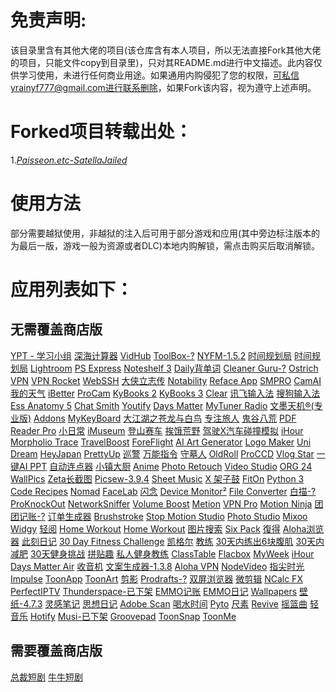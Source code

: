 # 免责声明:
该目录里含有其他大佬的项目(该仓库含有本人项目，所以无法直接Fork其他大佬的项目，只能文件copy到目录里)，只对其README.md进行中文描述。此内容仅供学习使用，未进行任何商业用途。如果通用内购侵犯了您的权限，可私信yrainyf777@gmail.com进行联系删除，如果Fork该内容，视为遵守上述声明。

# Forked项目转载出处：
1.*[Paisseon.etc-SatellaJailed](https://github.com/Paisseon/SatellaJailed)* 

# 使用方法
部分需要越狱使用，非越狱的注入后可用于部分游戏和应用(其中旁边标注版本的为最后一版，游戏一般为资源或者DLC)本地内购解锁，需点击购买后取消解锁。

# 应用列表如下：
## 无需覆盖商店版
[YPT - 学习小组](https://apps.apple.com/app/id1441909643) [深海计算器](https://apps.apple.com/app/id1458457890) [VidHub](https://apps.apple.com/app/id1659622164) [ToolBox-?](https://apps.apple.com/app/id1476205977) [NYFM-1.5.2](https://apps.apple.com/app/id1495951015) [时间规划局](https://apps.apple.com/app/id1473733265) [时间规划局](https://apps.apple.com/app/id1439723850) [Lightroom](https://apps.apple.com/app/id878783582) [PS Express](https://apps.apple.com/app/id331975235) [Noteshelf 3](https://apps.apple.com/app/id6458735203) [Daily背单词](https://apps.apple.com/cn/app/id1577666439) [Cleaner Guru-?](https://apps.apple.com/app/id1476380919) [Ostrich VPN](https://apps.apple.com/app/id1532634346) [VPN Rocket](https://apps.apple.com/app/id1633792051) [WebSSH](https://apps.apple.com/app/id497714887) [大侠立志传](https://apps.apple.com/cn/app/id6502489827) [Notability](https://apps.apple.com/app/id360593530) [Reface App](https://apps.apple.com/app/id6455497795) [SMPRO](https://apps.apple.com/app/id673545271) [CamAI](https://apps.apple.com/app/id6472872484) [我的天气](https://apps.apple.com/app/id1003715695) [iBetter](https://apps.apple.com/app/id1262378864) [ProCam](https://apps.apple.com/app/id730712409) [KyBooks 2](https://apps.apple.com/app/id1018584176) [KyBooks 3](https://apps.apple.com/app/id1348198785) [Clear](https://apps.apple.com/app/id493136154) [讯飞输入法](https://apps.apple.com/cn/app/id1582446193) [搜狗输入法](https://apps.apple.com/app/id917670924) [Ess Anatomy 5](https://apps.apple.com/app/id596684220) [Chat Smith](https://apps.apple.com/app/id1559479889) [Youtify](https://apps.apple.com/app/id1587457403) [Days Matter](https://apps.apple.com/app/id406170251) [MyTuner Radio](https://apps.apple.com/app/id520502858) [文墨天机®(专业版)](https://apps.apple.com/app/id1193514811) [Addons](https://apps.apple.com/app/id6446811843) [MyKeyBoard](https://apps.apple.com/app/id1455404109) [大江湖之苍龙与白鸟](https://apps.apple.com/cn/app/id6736354312) [专注旅人](https://apps.apple.com/app/id1559730367) [鬼谷八荒](https://apps.apple.com/cn/app/id6737795387) [PDF Reader Pro](https://apps.apple.com/app/id919472509) [小日常](https://apps.apple.com/app/id1263789061) [iMuseum](https://apps.apple.com/app/id897422059) [登山赛车](https://apps.apple.com/app/id564540143) [挨饿荒野](https://apps.apple.com/app/id1350109821) [驾驶X汽车碰撞模拟](https://apps.apple.com/app/id6736580540) [iHour](https://apps.apple.com/app/id687625208) [Morpholio Trace](https://apps.apple.com/app/id547274918) [TravelBoost](https://apps.apple.com/app/id1476504378) [ForeFlight](https://apps.apple.com/app/id333252638) [AI Art Generator](https://apps.apple.com/app/id1664703783) [Logo Maker](https://apps.apple.com/app/id1217017670) [Uni Dream](https://apps.apple.com/app/id1633014886) [HeyJapan](https://apps.apple.com/app/id1576311051) [PrettyUp](https://apps.apple.com/app/id1544211932) [巡警](https://apps.apple.com/app/id1377588412) [万能指令](https://apps.apple.com/app/id6503070246) [守墓人](https://apps.apple.com/app/id1461238719) [OldRoll](https://apps.apple.com/app/id1570093460) [ProCCD](https://apps.apple.com/app/id1616113199) [Vlog Star](https://apps.apple.com/app/id1403688344) [一键AI PPT](https://apps.apple.com/app/id6670399522) [自动连点器](https://apps.apple.com/app/id6444239486) [小镇大厨](https://apps.apple.com/app/id1397824035) [Anime](https://apps.apple.com/app/id1437287799) [Photo Retouch](https://apps.apple.com/app/id1230394683) [Video Studio](https://apps.apple.com/app/id1438312320) [ORG 24](https://apps.apple.com/app/id1469007799) [WallPics](https://apps.apple.com/app/id6446832902) [Zeta长截图](https://apps.apple.com/cn/app/id1615913935) [Picsew-3.9.4](https://apps.apple.com/app/id1208145167) [Sheet Music](https://apps.apple.com/cn/app/id6471382037) [X 架子鼓](https://apps.apple.com/app/id1452785793) [FitOn](https://apps.apple.com/app/id1442473191) [Python 3](https://apps.apple.com/app/id1262850648) [Code Recipes](https://apps.apple.com/app/id1012115120) [Nomad](https://apps.apple.com/app/id1519508653) [FaceLab](https://apps.apple.com/app/id1530776865) [闪念](https://apps.apple.com/app/id1397149726) [Device Monitor²](https://apps.apple.com/app/id1522870046) [File Converter](https://apps.apple.com/app/id486538934) [白描-?](https://apps.apple.com/app/id1249901692) [ProKnockOut](https://apps.apple.com/app/id944665061) [NetworkSniffer](https://apps.apple.com/app/id6450956188) [Volume Boost](https://apps.apple.com/app/id1500458684) [Metion](https://apps.apple.com/app/id1530965242) [VPN Pro](https://apps.apple.com/app/id1456731716) [Motion Ninja](https://apps.apple.com/app/id1546795793) [团团记账-?](https://apps.apple.com/app/id6449834812) [订单生成器](https://apps.apple.com/app/id1573380300) [Brushstroke](https://apps.apple.com/app/id824421012) [Stop Motion Studio](https://apps.apple.com/app/id441651297) [Photo Studio](https://apps.apple.com/app/id1470364946) [Mixoo](https://apps.apple.com/app/id799442576) [Widgy](https://apps.apple.com/app/id1524540481) [轻阅](https://apps.apple.com/app/id6468076268) [Home Workout](https://apps.apple.com/app/id1355257812) [Home Workout](https://apps.apple.com/app/id1313192037) [图片搜索](https://apps.apple.com/app/id1003144513) [Six Pack](https://apps.apple.com/app/id1267324372) [復得](https://apps.apple.com/app/id1037784828) [Aloha浏览器](https://apps.apple.com/app/id1105317682) [此刻日记](https://apps.apple.com/app/id1600893334) [30 Day Fitness Challenge](https://apps.apple.com/app/id1167377348) [凯格尔](https://apps.apple.com/app/id1600893334) [教练](https://apps.apple.com/app/id1600893334) [30天内练出6块腹肌](https://apps.apple.com/app/id1338655056) [30天内减肥](https://apps.apple.com/app/id1266612768) [30天健身挑战](https://apps.apple.com/app/id1167377348) [拼贴趣](https://apps.apple.com/app/id448639966) [私人健身教练](https://apps.apple.com/app/id1313192037) [ClassTable](https://apps.apple.com/app/id508576429) [Flacbox](https://apps.apple.com/app/id1097564256) [MyWeek](https://apps.apple.com/app/id523301695) [iHour](https://apps.apple.com/app/id687625208) [Days Matter Air](https://apps.apple.com/app/id1113365292) [收音机](https://apps.apple.com/app/id1629900381) [文案生成器-1.3.8](https://apps.apple.com/app/id6449460530) [Aloha VPN](https://apps.apple.com/app/id1455494920) [NodeVideo](https://apps.apple.com/app/id1467362169) [指尖时光](https://apps.apple.com/app/id1392166974) [Impulse](https://apps.apple.com/app/id1451295827) [ToonApp](https://apps.apple.com/app/id1540719743) [ToonArt](https://apps.apple.com/app/id6736896029) [剪影](https://apps.apple.com/app/id1455720185) [Prodrafts-?](https:/apps.apple.com/app/id1545810067) [双屏浏览器](https://apps.apple.com/app/id1424924605) [微剪辑](https://apps.apple.com/app/id1330314351) [NCalc FX](https://apps.apple.com/app/id1449106995) [PerfectIPTV](https://apps.apple.com/app/id1516946830) [Thunderspace-已下架](https://apps.apple.com/app/id1516946830) [EMMO记账](https://apps.apple.com/app/id1572051209) [EMMO日记](https://apps.apple.com/app/id1508326506) [Wallpapers](https://apps.apple.com/app/id1527983896) [壁纸-4.7.3](https://apps.apple.com/app/id1508326506) [灵感笔记](https://apps.apple.com/app/id1479356575) [思想日记](https://apps.apple.com/app/id1479356575) [Adobe Scan](https://apps.apple.com/app/id1199564834) [喝水时间](https://apps.apple.com/app/id1404193468) [Pyto](https://apps.apple.com/app/id1436650069) [尺素](https://apps.apple.com/app/id1483305501) [Revive](https://apps.apple.com/app/id1616862692) [摇篮曲](https://apps.apple.com/app/id1204297404) [轻音乐](https://apps.apple.com/app/id1523028250) [Hotify](https://apps.apple.com/app/id6448694112) [Musi-已下架](https://apps.apple.com/app/id591560124) [Groovepad](https://apps.apple.com/app/id1454398991) [ToonSnap](https://apps.apple.com/app/id6504847549) [ToonMe](https://apps.apple.com/app/id1508120751)
   
## 需要覆盖商店版
[总裁短剧](https://apps.apple.com/cn/app/id6523420381) [牛牛短剧](https://apps.apple.com/cn/app/id6502375324)
